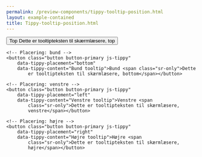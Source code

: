 ```yaml
--- 
permalink: /preview-components/tippy-tooltip-position.html
layout: example-contained 
title: Tippy-tooltip-position.html
---
```

<div class="container py-8">
    <!-- Placering: top -->
    <button class="button button-primary js-tippy"
        data-tippy-placement="top" data-tippy-content="Top tooltip">Top
        <span class="sr-only">Dette er tooltipteksten til skærmlæsere,
            top</span></button>

    <!-- Placering: bund -->
    <button class="button button-primary js-tippy"
        data-tippy-placement="bottom"
        data-tippy-content="Bund tooltip">Bund <span class="sr-only">Dette
            er tooltipteksten til skærmlæsere, bottom</span></button>

    <!-- Placering: venstre -->
    <button class="button button-primary js-tippy"
        data-tippy-placement="left"
        data-tippy-content="Venstre tooltip">Venstre <span
            class="sr-only">Dette er tooltipteksten til skærmlæsere,
            venstre</span></button>

    <!-- Placering: højre -->
    <button class="button button-primary js-tippy"
        data-tippy-placement="right"
        data-tippy-content="Højre tooltip">Højre <span
            class="sr-only">Dette er tooltipteksten til skærmlæsere,
            højre</span></button>
</div>